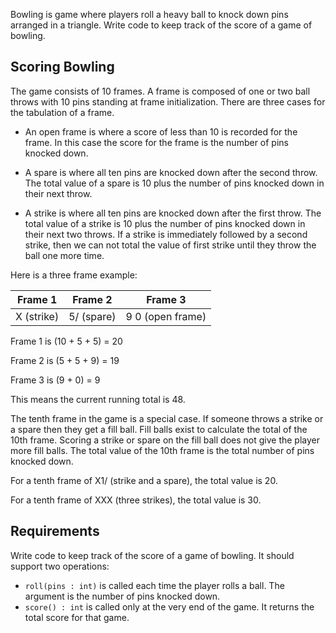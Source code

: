 Bowling is game where players roll a heavy ball to knock down pins
arranged in a triangle. Write code to keep track of the score
of a game of bowling.

## Scoring Bowling

The game consists of 10 frames. A frame is composed of one or two ball throws with 10 pins standing at frame initialization. There are three cases for the tabulation of a frame.

* An open frame is where a score of less than 10 is recorded for the frame. In this case the score for the frame is the number of pins knocked down.

* A spare is where all ten pins are knocked down after the second throw. The total value of a spare is 10 plus the number of pins knocked down in their next throw.

* A strike is where all ten pins are knocked down after the first throw. The total value of a strike is 10 plus the number of pins knocked down in their next two throws. If a strike is immediately followed by a second strike, then we can not total the value of first strike until they throw the ball one more time.

Here is a three frame example:

| Frame 1         | Frame 2       | Frame 3                |
| :-------------: |:-------------:| :---------------------:|
| X (strike)      | 5/ (spare)    | 9 0 (open frame)       |

Frame 1 is (10 + 5 + 5) = 20

Frame 2 is (5 + 5 + 9) = 19

Frame 3 is (9 + 0) = 9

This means the current running total is 48.

The tenth frame in the game is a special case. If someone throws a strike or a spare then they get a fill ball. Fill balls exist to calculate the total of the 10th frame. Scoring a strike or spare on the fill ball does not give the player more fill balls. The total value of the 10th frame is the total number of pins knocked down.

For a tenth frame of X1/ (strike and a spare), the total value is 20.

For a tenth frame of XXX (three strikes), the total value is 30.

## Requirements

Write code to keep track of the score of a game of bowling. It should
support two operations:

* `roll(pins : int)` is called each time the player rolls a ball.  The
  argument is the number of pins knocked down.
* `score() : int` is called only at the very end of the game.  It
  returns the total score for that game.
